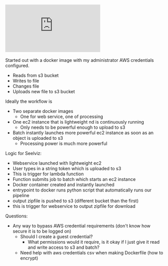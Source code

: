 ![Flow chart](https://github.com/NeuroDataDesign/seelviz/blob/gh-pages/AlbertImages/BatchFlow.pdf)

Started out with a docker image with my administrator AWS credentials configured.
- Reads from s3 bucket
- Writes to file
- Changes file
- Uploads new file to s3 bucket

Ideally the workflow is
- Two separate docker images
  - One for web service, one of processing
- One ec2 instance that is lightweight nd is continuously running
  - Only needs to be powerful enough to upload to s3
- Batch instantly launches more powerful ec2 instance as soon as an object is uploaded to s3
  - Processing power is much more powerful
  
Logic for Seelviz:
- Webservice launched with lightweight ec2
- User types in a string token which is uploaded to s3
- This is trigger for lambda function
- Function submits job to batch which starts an ec2 instance
- Docker container created and instantly launched
- entrypoint to docker runs python script that automatically runs our pipeline
- output zipfile is pushed to s3 (different bucket than the first)
- this is trigger for webservice to output zipfile for download
  
Questions:
- Any way to bypass AWS credential requirements (don't know how secure it is to be logged on)
  - Should I create a guest credential? 
    - What permissions would it require, is it okay if I just give it read and write access to s3 and batch?
  - Need help with aws credentials csv when making Dockerfile (how to encrypt)
